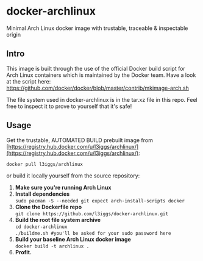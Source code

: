 docker-archlinux
====================
Minimal Arch Linux docker image with trustable, traceable & inspectable origin  

## Intro
This image is built through the use of the official Docker build script for Arch Linux containers which is maintained by the Docker team. Have a  look at the script here:
https://github.com/docker/docker/blob/master/contrib/mkimage-arch.sh  

The file system used in docker-archlinux is in the tar.xz file in this repo. Feel free to inspect it to prove to yourself that it's safe!

## Usage
Get the trustable, AUTOMATED BUILD prebuilt image from [https://registry.hub.docker.com/u/l3iggs/archlinux/](https://registry.hub.docker.com/u/l3iggs/archlinux/):  
```
docker pull l3iggs/archlinux
```  
or build it locally yourself from the source repository:  

1. **Make sure you're running Arch Linux**  
1. **Install dependencies**  
`sudo pacman -S --needed git expect arch-install-scripts docker`  
1. **Clone the Dockerfile repo**  
`git clone https://github.com/l3iggs/docker-archlinux.git`  
1. **Build the root file system archive**  
`cd docker-archlinux`  
`./buildme.sh #you'll be asked for your sudo password here`  
1. **Build your baseline Arch Linux docker image**  
`docker build -t archlinux .`  
1. **Profit.**
